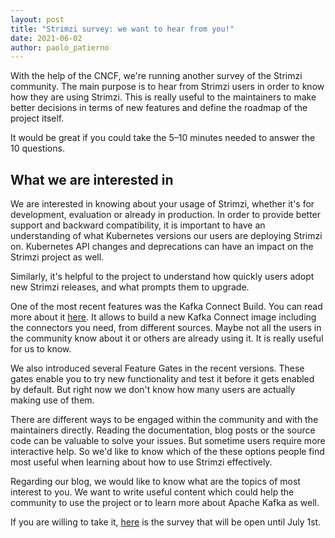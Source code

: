 ```yaml
---
layout: post
title: "Strimzi survey: we want to hear from you!"
date: 2021-06-02
author: paolo_patierno
---
```


With the help of the CNCF, we're running another survey of the Strimzi community.
The main purpose is to hear from Strimzi users in order to know how they are using Strimzi.
This is really useful to the maintainers to make better decisions in terms of new features and define the roadmap of the project itself.

It would be great if you could take the 5–10 minutes needed to answer the 10 questions.

<!--more-->

## What we are interested in

We are interested in knowing about your usage of Strimzi, whether it's for development, evaluation or already in production.
In order to provide better support and backward compatibility, it is important to have an understanding of what Kubernetes versions our users are deploying Strimzi on.
Kubernetes API changes and deprecations can have an impact on the Strimzi project as well.

Similarly, it's helpful to the project to understand how quickly users adopt new Strimzi releases, and what prompts them to upgrade.

One of the most recent features was the Kafka Connect Build. You can read more about it [here](https://strimzi.io/blog/2021/03/29/connector-build/).
It allows to build a new Kafka Connect image including the connectors you need, from different sources.
Maybe not all the users in the community know about it or others are already using it.
It is really useful for us to know.

We also introduced several Feature Gates in the recent versions.
These gates enable you to try new functionality and test it before it gets enabled by default.
But right now we don't know how many users are actually making use of them.

There are different ways to be engaged within the community and with the maintainers directly.
Reading the documentation, blog posts or the source code can be valuable to solve your issues. But sometime users require more interactive help. So we'd like to know which of the these options people find most useful when learning about how to use Strimzi effectively.

Regarding our blog, we would like to know what are the topics of most interest to you.
We want to write useful content which could help the community to use the project or to learn more about Apache Kafka as well.

If you are willing to take it, [here](https://www.surveymonkey.com/r/Strimzi-2022) is the survey that will be open until July 1st.